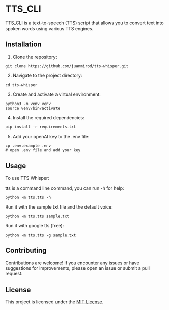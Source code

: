 # TTS_CLI

TTS_CLI is a text-to-speech (TTS) script that allows you to convert text into spoken words using various TTS engines.

## Installation

1. Clone the repository:

```shell
git clone https://github.com/juanmirod/tts-whisper.git
```

2. Navigate to the project directory:

```shell
cd tts-whisper
```

3. Create and activate a virtual environment:

```shell
python3 -m venv venv
source venv/bin/activate
```

4. Install the required dependencies:

```shell
pip install -r requirements.txt
```

5. Add your openAI key to the .env file:

```shell
cp .env.example .env
# open .env file and add your key
```

## Usage

To use TTS Whisper:

tts is a command line command, you can run -h for help:

```shell
python -m tts.tts -h
```

Run it with the sample txt file and the default voice:

```shell
python -m tts.tts sample.txt
```

Run it with google tts (free):

```shell
python -m tts.tts -g sample.txt
```

## Contributing

Contributions are welcome! If you encounter any issues or have suggestions for improvements, please open an issue or submit a pull request.

## License

This project is licensed under the [MIT License](LICENSE).
